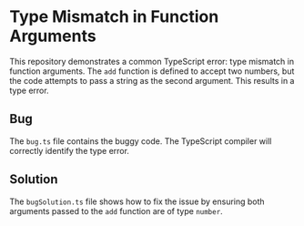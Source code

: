 # Type Mismatch in Function Arguments
This repository demonstrates a common TypeScript error: type mismatch in function arguments. The `add` function is defined to accept two numbers, but the code attempts to pass a string as the second argument. This results in a type error.

## Bug
The `bug.ts` file contains the buggy code.  The TypeScript compiler will correctly identify the type error.

## Solution
The `bugSolution.ts` file shows how to fix the issue by ensuring both arguments passed to the `add` function are of type `number`.